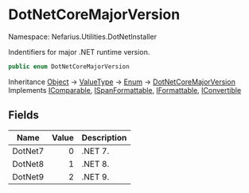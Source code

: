 # DotNetCoreMajorVersion

Namespace: Nefarius.Utilities.DotNetInstaller

Indentifiers for major .NET runtime version.

```csharp
public enum DotNetCoreMajorVersion
```

Inheritance [Object](https://docs.microsoft.com/en-us/dotnet/api/system.object) → [ValueType](https://docs.microsoft.com/en-us/dotnet/api/system.valuetype) → [Enum](https://docs.microsoft.com/en-us/dotnet/api/system.enum) → [DotNetCoreMajorVersion](./nefarius.utilities.dotnetinstaller.dotnetcoremajorversion.md)<br>
Implements [IComparable](https://docs.microsoft.com/en-us/dotnet/api/system.icomparable), [ISpanFormattable](https://docs.microsoft.com/en-us/dotnet/api/system.ispanformattable), [IFormattable](https://docs.microsoft.com/en-us/dotnet/api/system.iformattable), [IConvertible](https://docs.microsoft.com/en-us/dotnet/api/system.iconvertible)

## Fields

| Name | Value | Description |
| --- | --: | --- |
| DotNet7 | 0 | .NET 7. |
| DotNet8 | 1 | .NET 8. |
| DotNet9 | 2 | .NET 9. |
